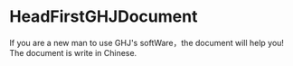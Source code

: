 # HeadFirstGHJDocument
If you are a new man to use GHJ's softWare，the document will help you!
The document is write in Chinese.

